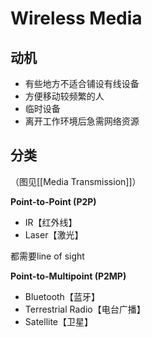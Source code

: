 # Wireless Media

## 动机
- 有些地方不适合铺设有线设备
- 方便移动较频繁的人
- 临时设备
- 离开工作环境后急需网络资源

## 分类
（图见[[Media Transmission]]）

**Point-to-Point (P2P)**
- IR【红外线】
- Laser【激光】

都需要line of sight

**Point-to-Multipoint (P2MP)**
- Bluetooth【蓝牙】
- Terrestrial Radio【电台广播】
- Satellite【卫星】